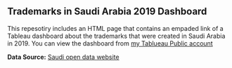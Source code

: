 ## Trademarks in Saudi Arabia 2019 Dashboard

This repesotiry includes an HTML page that contains an empaded link of a Tableau dashboard about the trademarks that were created in Saudi Arabia in 2019. You can view the dashboard from [my Tablueau Public account](https://public.tableau.com/views/TrademarkinSaudiArabia2019/2019?:language=en&:display_count=y&:origin=viz_share_link)

**Data Source:** [Saudi open data website](https://data.gov.sa/Data/en/dataset/trademarks-2019)
